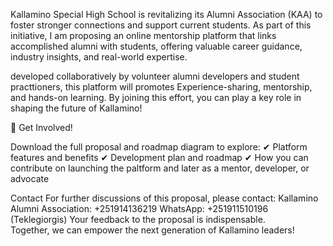 
Kallamino Special High School is revitalizing its Alumni Association (KAA) to foster stronger connections and support current students. As part of this initiative, I am proposing  an online mentorship platform that links accomplished alumni with students, offering valuable career guidance, industry insights, and real-world expertise.

developed collaboratively by volunteer alumni developers and student practtioners, this platform will promotes Experience-sharing, mentorship, and hands-on learning. By joining this effort, you can play a key role in shaping the future of Kallamino!

📢 Get Involved!

Download the full proposal and roadmap diagram to explore:
✔ Platform features and benefits
✔ Development plan and roadmap
✔ How you can contribute on launching the paltform  and later as a mentor, developer, or advocate

Contact
For further discussions of this proposal, please contact:
Kallamino Alumni Association: +251914136219
WhatsApp: +251911510196 (Teklegiorgis)
Your feedback to the proposal is indispensable.  
Together, we can empower the next generation of Kallamino leaders!
